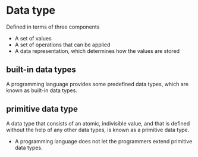 
# Data type
Defined in terms of three components
- A set of values
- A set of operations that can be applied
- A data representation, which determines how the values are stored

## built-in data types
A programming language provides some predefined data types, which are known as built-in data types.

## primitive data type
A data type that consists of an atomic, indivisible value, and that is defined without the help of any other data types, is known as a primitive data type.
- A programming language does not let the programmers extend primitive data types.

